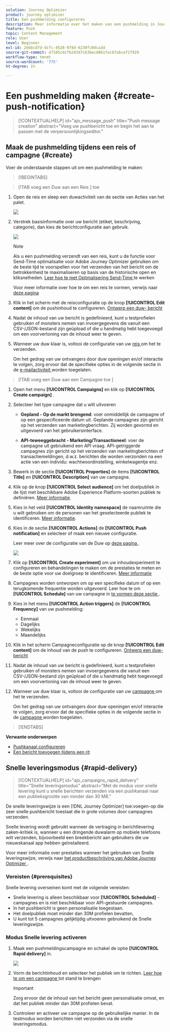 ```yaml
---
solution: Journey Optimizer
product: journey optimizer
title: Een pushmelding configureren
description: Meer informatie over het maken van een pushmelding in Journey Optimizer
feature: Push
topic: Content Management
role: User
level: Beginner
exl-id: 2ebbcd7d-dcfc-4528-974d-6230fc0dca3d
source-git-commit: 47185cdcfb243d7cb3becd861fec87abcef1f929
workflow-type: tm+mt
source-wordcount: '775'
ht-degree: 1%

---
```


# Een pushmelding maken {#create-push-notification}

>[!CONTEXTUALHELP]
>id="ajo_message_push"
>title="Push message creation"
>abstract="Voeg uw pushbericht toe en begin het aan te passen met de verpersoonlijkingseditor."

## Maak de pushmelding tijdens een reis of campagne {#create}

Voer de onderstaande stappen uit om een pushmelding te maken:

>[!BEGINTABS]

>[!TAB  voeg een Duw aan een Reis ] toe

1. Open de reis en sleep een duwactiviteit van de sectie van Acties van het palet.

   ![](assets/push_create_1.png)

1. Verstrek basisinformatie over uw bericht (etiket, beschrijving, categorie), dan kies de berichtconfiguratie aan gebruik.

   ![](assets/push_create_2.png)

   >[!NOTE]
   >
   >Als u een pushmelding verzendt van een reis, kunt u de functie voor Send-Time optimalisatie voor Adobe Journey Optimizer gebruiken om de beste tijd te voorspellen voor het verzenden van het bericht om de betrokkenheid te maximaliseren op basis van de historische open en kliksnelheden. [ Leer hoe te met Optimalisering Send-Time ](../building-journeys/send-time-optimization.md) te werken

   Voor meer informatie over hoe te om een reis te vormen, verwijs naar [ deze pagina ](../building-journeys/journey-gs.md)

1. Klik in het scherm met de reisconfiguratie op de knop **[!UICONTROL Edit content]** om de pushinhoud te configureren. [ Ontwerp een duw- bericht ](design-push.md)

1. Nadat de inhoud van uw bericht is gedefinieerd, kunt u testprofielen gebruiken of monsters nemen van invoergegevens die vanuit een CSV-/JSON-bestand zijn geüpload of die u handmatig hebt toegevoegd om een voorvertoning van de inhoud weer te geven.

1. Wanneer uw duw klaar is, voltooi de configuratie van uw [ reis ](../building-journeys/journey-gs.md) om het te verzenden.

   Om het gedrag van uw ontvangers door duw openingen en/of interactie te volgen, zorg ervoor dat de specifieke opties in de volgende sectie in de [ e-mailactiviteit ](../building-journeys/journeys-message.md) worden toegelaten.

>[!TAB  voeg een Duw aan een Campagne toe ]

1. Open het menu **[!UICONTROL Campaigns]** en klik op **[!UICONTROL Create campaign]** .

1. Selecteer het type campagne dat u wilt uitvoeren

   * **Gepland - Op de markt brengend**: voer onmiddellijk de campagne of op een gespecificeerde datum uit. Geplande campagnes zijn gericht op het verzenden van marketingberichten. Zij worden gevormd en uitgevoerd van het gebruikersinterface.

   * **API-teweeggebracht - Marketing/Transactioneel**: voer de campagne uit gebruikend een API vraag. API-getriggerde campagnes zijn gericht op het verzenden van marketingberichten of transactiemeldingen, d.w.z. berichten die worden verzonden na een actie van een individu: wachtwoordinstelling, winkelwagentje enz.

1. Bewerk in de sectie **[!UICONTROL Properties]** de items **[!UICONTROL Title]** en **[!UICONTROL Description]** van uw campagne.

1. Klik op de knop **[!UICONTROL Select audience]** om het doelpubliek in de lijst met beschikbare Adobe Experience Platform-soorten publiek te definiëren. [Meer informatie](../audience/about-audiences.md).

1. Kies in het veld **[!UICONTROL Identity namespace]** de naamruimte die u wilt gebruiken om de personen van het geselecteerde publiek te identificeren. [Meer informatie](../event/about-creating.md#select-the-namespace).

1. Kies in de sectie **[!UICONTROL Actions]** de **[!UICONTROL Push notification]** en selecteer of maak een nieuwe configuratie.

   Leer meer over de configuratie van de Duw op [ deze pagina ](push-configuration.md).

   ![](assets/push_create_3.png)

1. Klik op **[!UICONTROL Create experiment]** om uw inhoudexperiment te configureren en behandelingen te maken om de prestaties te meten en de beste optie voor uw doelgroep te identificeren. [Meer informatie](../content-management/content-experiment.md)

1. Campagnes worden ontworpen om op een specifieke datum of op een terugkomende frequentie worden uitgevoerd. Leer hoe te om **[!UICONTROL Schedule]** van uw campagne in [ te vormen deze sectie ](../campaigns/create-campaign.md#schedule).

1. Kies in het menu **[!UICONTROL Action triggers]** de **[!UICONTROL Frequency]** van uw pushmelding:

   * Eenmaal
   * Dagelijks
   * Wekelijks
   * Maandelijks

1. Klik in het scherm Campagneconfiguratie op de knop **[!UICONTROL Edit content]** om de inhoud van de push te configureren. [ Ontwerp een duw- bericht ](design-push.md)

1. Nadat de inhoud van uw bericht is gedefinieerd, kunt u testprofielen gebruiken of monsters nemen van invoergegevens die vanuit een CSV-/JSON-bestand zijn geüpload of die u handmatig hebt toegevoegd om een voorvertoning van de inhoud weer te geven.

1. Wanneer uw duw klaar is, voltooi de configuratie van uw [ campagne ](../campaigns/create-campaign.md) om het te verzenden.

   Om het gedrag van uw ontvangers door duw openingen en/of interactie te volgen, zorg ervoor dat de specifieke opties in de volgende sectie in de [ campagne ](../campaigns/create-campaign.md) worden toegelaten.

>[!ENDTABS]

**Verwante onderwerpen**

* [Pushkanaal configureren](push-gs.md)
* [Een bericht toevoegen tijdens een rit](../building-journeys/journeys-message.md)

## Snelle leveringsmodus {#rapid-delivery}

>[!CONTEXTUALHELP]
>id="ajo_campaigns_rapid_delivery"
>title="Snelle leveringsmodus"
>abstract="Met de modus voor snelle levering kunt u snelle berichten verzenden via een pushkanaal naar een publieksgrootte van minder dan 30 MB."

De snelle leveringswijze is een [!DNL Journey Optimizer] toe:voegen-op die zeer snelle pushbericht toestaat die in grote volumes door campagnes verzenden.

Snelle levering wordt gebruikt wanneer de vertraging in berichtlevering zaken-kritiek is, wanneer u een dringende duwalarm op mobiele telefoons wilt verzenden, bijvoorbeeld een breekbericht aan gebruikers die uw nieuwskanaal app hebben geïnstalleerd.

Voor meer informatie over prestaties wanneer het gebruiken van Snelle leveringswijze, verwijs naar [ het productbeschrijving van Adobe Journey Optimizer ](https://helpx.adobe.com/legal/product-descriptions/adobe-journey-optimizer.html).

### Vereisten {#prerequisites}

Snelle levering overseinen komt met de volgende vereisten:

* Snelle levering is alleen beschikbaar voor **[!UICONTROL Scheduled]** -campagnes en is niet beschikbaar voor API-gestuurde campagnes.
* In het pushbericht is geen personalisatie toegestaan.
* Het doelpubliek moet minder dan 30M profielen bevatten,
* U kunt tot 5 campagnes gelijktijdig uitvoeren gebruikend de Snelle leveringswijze.

### Modus Snelle levering activeren

1. Maak een pushmeldingscampagne en schakel de optie **[!UICONTROL Rapid delivery]** in.

   ![](assets/create-campaign-burst.png)

1. Vorm de berichtinhoud en selecteer het publiek om te richten. [ Leer hoe te om een campagne ](#create) tot stand te brengen

   >[!IMPORTANT]
   >
   >Zorg ervoor dat de inhoud van het bericht geen personalisatie omvat, en dat het publiek minder dan 30M profielen bevat.

1. Controleer en activeer uw campagne op de gebruikelijke manier. In de testmodus worden berichten niet verzonden via de snelle leveringsmodus.
